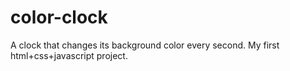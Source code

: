 # color-clock
A clock that changes its background color every second. 
My first html+css+javascript project.
